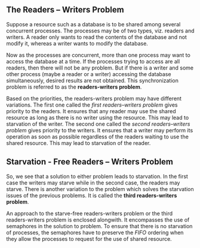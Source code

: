 ## The Readers – Writers Problem
Suppose a resource such as a database is to be shared among several concurrent processes. The processes may be of two types, viz. readers and writers. A reader only wants to read the contents of the database and not modify it, whereas a writer wants to modify the database. 

Now as the processes are concurrent, more than one process may want to access the database at a time. If the processes trying to access are all readers, then there will not be any problem. But if there is a writer and some other process (maybe a reader or a writer) accessing the database simultaneously, desired results are not obtained. This synchronization problem is referred to as the **readers-writers problem**.

Based on the priorities, the readers-writers problem may have different variations. The first one called the *first readers–writers problem* gives priority to the readers. It ensures that any reader may use the shared resource as long as there is no writer using the resource. This may lead to starvation of the writer. The second one called the *second readers–writers problem* gives priority to the writers. It ensures that a writer may perform its operation as soon as possible regardless of the readers waiting to use the shared resource. This may lead to starvation of the reader.

## Starvation - Free Readers – Writers Problem

So, we see that a solution to either problem leads to starvation. In the first case the writers may starve while in the second case, the readers may starve. There is another variation to the problem which solves the starvation issues of the previous problems. It is called the **third readers-writers problem**. 

An approach to the starve-free readers-writers problem or the third readers-writers problem is enclosed alongwith. It encompasses the use of semaphores in the solution to problem. To ensure that there is no starvation of processes, the semaphores have to preserve the *FIFO* ordering when they allow the processes to request for the use of shared resource.

